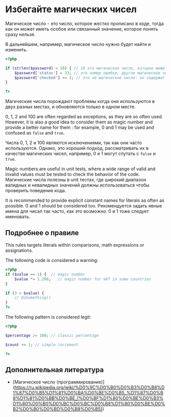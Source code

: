 <!-- Good Practices -->
# Избегайте магических чисел

Магическое число - это число, которое жестко прописано в коде, тогда как он может иметь особое или связанный значение, которое понять сразу нельзя.

В дальнейшем, например, магическое число нужно будет найти и изменить.

```php
<?php

if (strlen($password) < 10) { // 10 это магическое число, которое может изменится в любое время. 
	$password['status'] = 33; // это номер ошибки, другое магическое число
	$password['checked'] += 1; // это не магическое число: он содержит только количество проверок пароля
}

?>
```

Магические числа порождают проблемы когда они используются в двух разных местах, и обновляются только в одном месте.

0, 1, 2 and 100 are often regarded as exceptions, as they are so often used. However, it is also a good idea to consider them as magic number and provide a better name for them : for example, 0 and 1 may be used and confused as `false` and `true`.

Числа 0, 1, 2 и 100 являются исключениями, так как они часто используются. Однако, это хороший подход, рассматривать их в качестве магических чисел, например, 0 и 1 могут спутать с `false` и `true`.

Magic numbers are useful in unit tests, where a wide range of valid and invalid values must be tested to check the behavior of the code.
Магические числа полезны в unit тестах, где широкий диапазон валидных и невалидных значений должны использоваться чтобы проверить поведение кода.

It is recommended to provide explicit constant names for literals as often as possible. 0 and 1 should be considered too.
Рекомендуется задать явные имена для чисал так часто, как это возможно. 0 и 1 тоже следует именовать.

## Подробнее о правиле

This rules targets literals within comparisons, math expressions or assignations.

The following code is considered a warning:

```php
<?php
if ($value == 1) {  // magic number
	$value *= 1.206;   // magic number for VAT in some countries
}

if (3 > $value) { 
	// DoSomething()
}
?>
```

The following pattern is considered legit:

```php
<?php

$percentage /= 100; // classic percentage

$count += 1; // simple increment

?>
```

<!--
## When Not To Use It

-->

## Дополнительная литература

* [Магическое число (программирование)] (https://ru.wikipedia.org/wiki/%D0%9C%D0%B0%D0%B3%D0%B8%D1%87%D0%B5%D1%81%D0%BA%D0%BE%D0%B5_%D1%87%D0%B8%D1%81%D0%BB%D0%BE_(%D0%BF%D1%80%D0%BE%D0%B3%D1%80%D0%B0%D0%BC%D0%BC%D0%B8%D1%80%D0%BE%D0%B2%D0%B0%D0%BD%D0%B8%D0%B5))
